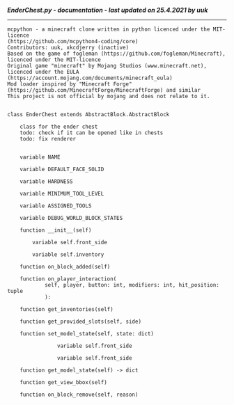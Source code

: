***EnderChest.py - documentation - last updated on 25.4.2021 by uuk***
___

    mcpython - a minecraft clone written in python licenced under the MIT-licence 
    (https://github.com/mcpython4-coding/core)
    Contributors: uuk, xkcdjerry (inactive)
    Based on the game of fogleman (https://github.com/fogleman/Minecraft), licenced under the MIT-licence
    Original game "minecraft" by Mojang Studios (www.minecraft.net), licenced under the EULA
    (https://account.mojang.com/documents/minecraft_eula)
    Mod loader inspired by "Minecraft Forge" (https://github.com/MinecraftForge/MinecraftForge) and similar
    This project is not official by mojang and does not relate to it.


    class EnderChest extends AbstractBlock.AbstractBlock
        
        class for the ender chest
        todo: check if it can be opened like in chests
        todo: fix renderer


        variable NAME

        variable DEFAULT_FACE_SOLID

        variable HARDNESS

        variable MINIMUM_TOOL_LEVEL

        variable ASSIGNED_TOOLS

        variable DEBUG_WORLD_BLOCK_STATES

        function __init__(self)

            variable self.front_side

            variable self.inventory

        function on_block_added(self)

        function on_player_interaction(
                self, player, button: int, modifiers: int, hit_position: tuple
                ):

        function get_inventories(self)

        function get_provided_slots(self, side)

        function set_model_state(self, state: dict)

                    variable self.front_side

                    variable self.front_side

        function get_model_state(self) -> dict

        function get_view_bbox(self)

        function on_block_remove(self, reason)